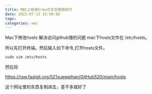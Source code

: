 ```yaml
---
title: MAC上安装brew方式及使用技巧
date: 2022-07-13 15:50:56
tags:
categories: mac
---
```


Mac下修改hosts 解决访问github慢的问题
mac下hosts文件在 /etc/hosts。

所以先打开终端。然后输入如下命令,打开hosts文件。

```bash
sudo vim /etc/hosts
```

然后将

https://raw.fastgit.org/521xueweihan/GitHub520/main/hosts

这个网址里的东西复制进去，差不多就好了

